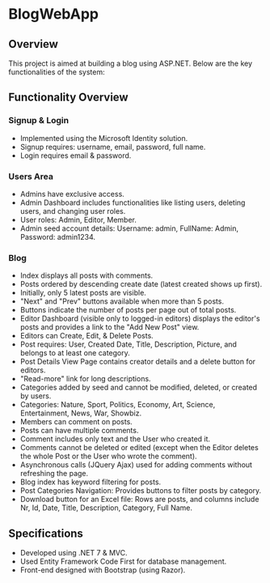 # BlogWebApp

## Overview

This project is aimed at building a blog using ASP.NET. Below are the key functionalities of the system:

## Functionality Overview

### Signup & Login
- Implemented using the Microsoft Identity solution.
- Signup requires: username, email, password, full name.
- Login requires email & password.

### Users Area
- Admins have exclusive access.
- Admin Dashboard includes functionalities like listing users, deleting users, and changing user roles.
- User roles: Admin, Editor, Member.
- Admin seed account details: Username: admin, FullName: Admin, Password: admin1234.

### Blog
- Index displays all posts with comments.
- Posts ordered by descending create date (latest created shows up first).
- Initially, only 5 latest posts are visible.
- "Next" and "Prev" buttons available when more than 5 posts.
- Buttons indicate the number of posts per page out of total posts.
- Editor Dashboard (visible only to logged-in editors) displays the editor's posts and provides a link to the "Add New Post" view.
- Editors can Create, Edit, & Delete Posts.
- Post requires: User, Created Date, Title, Description, Picture, and belongs to at least one category.
- Post Details View Page contains creator details and a delete button for editors.
- "Read-more" link for long descriptions.
- Categories added by seed and cannot be modified, deleted, or created by users.
- Categories: Nature, Sport, Politics, Economy, Art, Science, Entertainment, News, War, Showbiz.
- Members can comment on posts.
- Posts can have multiple comments.
- Comment includes only text and the User who created it.
- Comments cannot be deleted or edited (except when the Editor deletes the whole Post or the User who wrote the comment).
- Asynchronous calls (JQuery Ajax) used for adding comments without refreshing the page.
- Blog index has keyword filtering for posts.
- Post Categories Navigation: Provides buttons to filter posts by category.
- Download button for an Excel file: Rows are posts, and columns include Nr, Id, Date, Title, Description, Category, Full Name.

## Specifications

- Developed using .NET 7 & MVC.
- Used Entity Framework Code First for database management.
- Front-end designed with Bootstrap (using Razor).
